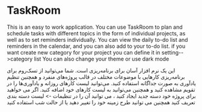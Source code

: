 # TaskRoom
This is an easy to work application.
You can use TaskRoom to plan and schedule tasks with different topics in the form of individual projects, as well as to set reminders individually.
You can view the daily to-do list and reminders in the calendar, and you can also add to your to-do list.
if you want create new category for your project you can define it in setting-->category list
You can also change your theme or use dark mode 

این یک نرم افزار آسان برای برنامه‌ریزی است.
شما می‌توانید از تسک‌روم برای برنامه‌ریزی کارهایی با موضوعات مختلف در قالب پروژه‌های منفرد و همچنین تنظیم یادآوری به صورت جداگانه استفاده کنید.
می‌توانید لیست کارهای روزانه و یادآوری‌ها را در تقویم مشاهده کنید و همچنین می‌توانید به لیست کارهای خود اضافه کنید.
اگر می خواهید برای پروژه خود دسته جدید ایجاد کنید ، می توانید آن را در تنظیمات -> لیست دسته بندی تعریف کنید
همچنین می توانید طرح زمینه خود را تغییر دهید یا از حالت شب استفاده کنید


